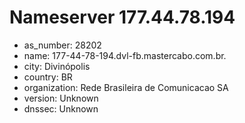 # Nameserver 177.44.78.194

* as_number: 28202
* name: 177-44-78-194.dvl-fb.mastercabo.com.br.
* city: Divinópolis
* country: BR
* organization: Rede Brasileira de Comunicacao SA
* version: Unknown
* dnssec: Unknown
